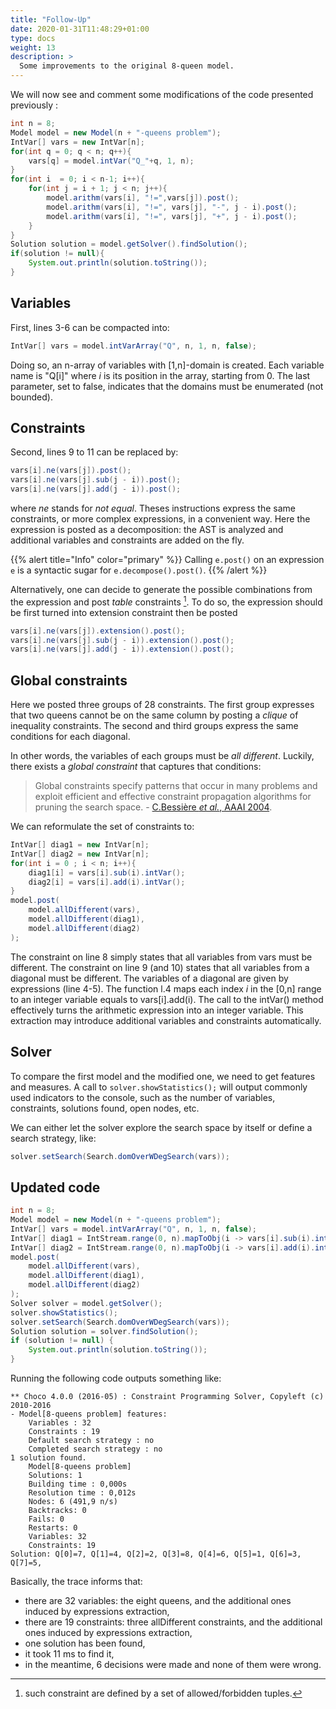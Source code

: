 ```yaml
---
title: "Follow-Up"
date: 2020-01-31T11:48:29+01:00
type: docs
weight: 13
description: >
  Some improvements to the original 8-queen model.
---
```


We will now see and comment some modifications of the code presented
previously :

```java
int n = 8;
Model model = new Model(n + "-queens problem");
IntVar[] vars = new IntVar[n];
for(int q = 0; q < n; q++){
    vars[q] = model.intVar("Q_"+q, 1, n);
}
for(int i  = 0; i < n-1; i++){
    for(int j = i + 1; j < n; j++){
        model.arithm(vars[i], "!=",vars[j]).post();
        model.arithm(vars[i], "!=", vars[j], "-", j - i).post();
        model.arithm(vars[i], "!=", vars[j], "+", j - i).post();
    }
}
Solution solution = model.getSolver().findSolution();
if(solution != null){
    System.out.println(solution.toString());
}
```

Variables
---------

First, lines 3-6 can be compacted into:

```java
IntVar[] vars = model.intVarArray("Q", n, 1, n, false);
```

Doing so, an n-array of variables with [1,n]-domain is created. Each
variable name is "Q[i]" where *i* is its position in the array, starting
from 0. The last parameter, set to false, indicates that the domains
must be enumerated (not bounded).

Constraints
-----------

Second, lines 9 to 11 can be replaced by:

```java
vars[i].ne(vars[j]).post();
vars[i].ne(vars[j].sub(j - i)).post();
vars[i].ne(vars[j].add(j - i)).post();
```

where *ne* stands for *not equal*. Theses instructions express the same
constraints, or more complex expressions, in a convenient way. Here the
expression is posted as a decomposition: the AST is analyzed and
additional variables and constraints are added on the fly.

{{% alert title="Info" color="primary" %}}
Calling `e.post()` on an expression `e` is a syntactic sugar for
`e.decompose().post()`.
{{% /alert %}}


Alternatively, one can decide to generate the possible combinations from
the expression and post *table* constraints [^1]. To do so, the
expression should be first turned into extension constraint then be
posted

```java
vars[i].ne(vars[j]).extension().post();
vars[i].ne(vars[j].sub(j - i)).extension().post();
vars[i].ne(vars[j].add(j - i)).extension().post();
```

Global constraints
------------------

Here we posted three groups of 28 constraints. The first group expresses
that two queens cannot be on the same column by posting a *clique* of
inequality constraints. The second and third groups express the same
conditions for each diagonal.

In other words, the variables of each groups must be *all different*.
Luckily, there exists a *global constraint* that captures that
conditions:

> Global constraints specify patterns that occur in many problems and exploit efficient and effective constraint propagation algorithms for pruning the search space. - [C.Bessière *et al.*, AAAI 2004](https://www.aaai.org/Papers/AAAI/2004/AAAI04-018.pdf).

We can reformulate the set of constraints to:

```java
IntVar[] diag1 = new IntVar[n];
IntVar[] diag2 = new IntVar[n];
for(int i = 0 ; i < n; i++){
    diag1[i] = vars[i].sub(i).intVar();
    diag2[i] = vars[i].add(i).intVar();
}
model.post(
    model.allDifferent(vars),
    model.allDifferent(diag1),
    model.allDifferent(diag2)
);
```

The constraint on line 8 simply states that all variables from vars must
be different. The constraint on line 9 (and 10) states that all variables
from a diagonal must be different. The variables of a diagonal are given
by expressions (line 4-5).
The function l.4 maps each index *i* in the
[0,n] range to an integer variable equals to vars[i].add(i). The call to
the intVar() method effectively turns the arithmetic expression into an
integer variable. This extraction may introduce additional variables and
constraints automatically.

Solver
------

To compare the first model and the modified one, we need to get features
and measures. A call to `solver.showStatistics();` will output commonly
used indicators to the console, such as the number of variables,
constraints, solutions found, open nodes, etc.

We can either let the solver explore the search space by itself or
define a search strategy, like:

```java
solver.setSearch(Search.domOverWDegSearch(vars));
```

Updated code
------------

```java
int n = 8;
Model model = new Model(n + "-queens problem");
IntVar[] vars = model.intVarArray("Q", n, 1, n, false);
IntVar[] diag1 = IntStream.range(0, n).mapToObj(i -> vars[i].sub(i).intVar()).toArray(IntVar[]::new);
IntVar[] diag2 = IntStream.range(0, n).mapToObj(i -> vars[i].add(i).intVar()).toArray(IntVar[]::new);
model.post(
    model.allDifferent(vars),
    model.allDifferent(diag1),
    model.allDifferent(diag2)
);
Solver solver = model.getSolver();
solver.showStatistics();
solver.setSearch(Search.domOverWDegSearch(vars));
Solution solution = solver.findSolution();
if (solution != null) {
    System.out.println(solution.toString());
}
```

Running the following code outputs something like:

```
** Choco 4.0.0 (2016-05) : Constraint Programming Solver, Copyleft (c) 2010-2016
- Model[8-queens problem] features:
    Variables : 32
    Constraints : 19
    Default search strategy : no
    Completed search strategy : no
1 solution found.
    Model[8-queens problem]
    Solutions: 1
    Building time : 0,000s
    Resolution time : 0,012s
    Nodes: 6 (491,9 n/s)
    Backtracks: 0
    Fails: 0
    Restarts: 0
    Variables: 32
    Constraints: 19
Solution: Q[0]=7, Q[1]=4, Q[2]=2, Q[3]=8, Q[4]=6, Q[5]=1, Q[6]=3, Q[7]=5,
```

Basically, the trace informs that:

-   there are 32 variables: the eight queens, and the additional ones
    induced by expressions extraction,
-   there are 19 constraints: three allDifferent constraints, and the
    additional ones induced by expressions extraction,
-   one solution has been found,
-   it took 11 ms to find it,
-   in the meantime, 6 decisions were made and none of them were
    wrong.

[^1]: such constraint are defined by a set of allowed/forbidden tuples.